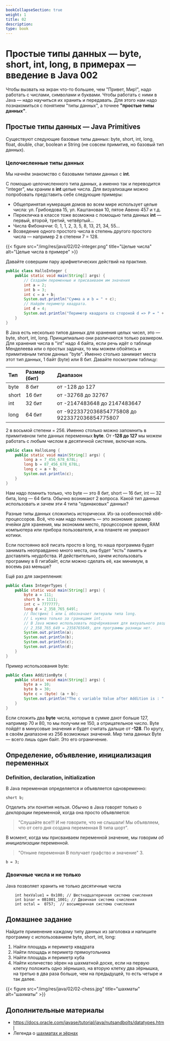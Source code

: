 ```yaml
---
bookCollapseSection: true
weight: 1
title: 02
description: 
type: book 
---
```

# Простые типы данных — byte, short, int, long, в примерах — введение в Java 002

Чтобы вызвать на экран что-то большее, чем "Привет, Мир!", надо работать с числами, символами и буквами. Чтобы работать с ними в Java — надо научиться их хранить и передавать. Для этого нам надо познакомиться с понятием "типы данных", а точнее **"простые типы данных"**.

## Простые типы данных — Java Primitives

Существуют следующие базовые типы данных:
byte, short, int, long, float, double, char, boolean и String (не совсем примитив, но базовый тип данных).

### Целочисленные типы данных

Мы начнём знакомство с базовыми типами данных с **int**.

С помощью целочисленного типа данных, а именно так и переводится "integer", мы храним в **int** целые числа. Для визуализации можно попробовать представить себе следующие примеры:

+ Общепринятая нумерация домов во всем мире использует целые числа: ул. Грибоедова 15, ул. Каштановая 10, пятое Авеню 457 и т.д.
+ Перекличка в классе тоже возможна с помощью типа данных **int** — первый, второй, третий, четвёртый...
+ Числа Фибоначчи: 0, 1, 1, 2, 3, 5, 8, 13, 21, 34, 55...
+ Возведение одного простого числа в степень другого простого числа — например 2 в степени 7 = 128.

{{< figure src="/img/res/java/02/02-integer.png" title="Целые числа" alt="Целые числа в примере" >}}

Давайте совершим пару арифметических действий на практике.

```Java
public class HalloInteger {
    public static void main(String[] args) {
        // Создаём переменные и присваиваем им значения
        int a = 2;
        int b = 3;
        int c = a + b;
        System.out.println("Сумма a и b = " + c);
        // Найдём периметр квадрата.
        int d = 4;
        System.out.println("Периметр квадрата со стороной d => P = " + 4 * d);
    }
}
```

В Java есть несколько типов данных для хранения целых чисел, это — byte, short, int, long. Принципиально они различаются только размером. Для хранения числа в "int" надо 4 байта, если речь идёт о таблице Менделеева или о простых задачах, то мы можем обойтись и примитивным типом данных "byte". Именно столько занимает места этот тип данных, 1 байт (byte) или 8 бит. Давайте посмотрим таблицу:

|Тип |Размер (бит) |Диапазон |
|:----|:----|:----|
|byte |8 бит |от -128 до 127 |
|short |16 бит |от -32768 до 32767 |
|int |32 бит |от -2147483648 до 2147483647 |
|long |64 бит |от -9223372036854775808 до 9223372036854775807 |

2 в восьмой степени = 256. Именно столько можно запомнить в примитивном типе данных переменных **byte**. От **-128 до 127** мы можем работать с любым числом в десятичной системе, включая ноль.

```Java
public class HalloLong {
	public static void main(String[] args) {
		long a = 7_456_678_678L;
		long b = 87_456_678_678L;
		long c = a + b;
		System.out.println(c);
	}
}
```

Нам надо помнить только, что byte — это 8 бит, short — 16 бит, int — 32 бита, long — 64 бита.
Обычно возникают 2 вопроса. Какой тип данных использовать и зачем эти 4 типа "одинаковых" данных?

Разные типы данных сложились исторически. Из-за особенностей x86-процессоров. Всё, что нам надо помнить — это экономия: размер ячейки для хранения, мы экономим место, процессорное время, RAM компьютера или прибора пользователя, и на планете не умирают котики.

Если постоянно всё писать просто в long, то наша программа будет занимать неоправданно много места, она будет "есть" память и доставлять неудобства. И действительно, зачем использовать программу в 8 гигабайт, если можно сделать её, как минимум, в восемь раз меньше?

Ещё раз для закрепления:

```Java
public class IntegerTypes {
    public static void main(String[] args) {
        byte a = 111;
        short b = 1111;
        int c = 7777777;
        long d = 2_358_765_649l;
        // Постфикс l или L обозначает литералы типа long.
        // L нужна только за границами int.
        // В Java можно использовать подчёркивания для визуального разделения чисел.
        // 2_358_765_649 = 2358765649, для программы разницы нет.
        System.out.println(a);
        System.out.println(b);
        System.out.println(c);
        System.out.println(d);
    }
}
```

Пример использования byte:

```Java
public class AdditionByte {
    public static void main(String[] args) {
        byte a = 10;
        byte b = 30;    
        byte c = (byte) (a + b);
        System.out.println("The c variable Value after Addition is : " + c);
    }
}
```

Если сложить два **byte** числа, которые в сумме дают больше 127, например 70 и 80, то мы получим не 150, а отрицательное число.
Byte пойдёт в минусовые значения и будет считать дальше от **-128**. По кругу, в своём диапазоне из 256 возможных значений. Мир типа данных Byte — всего лишь один байт. Это его ограничение.

## Определение, объявление, инициализация переменных

### Definition, declaration, initialization

В Java переменная определяется и объявляется одновременно:

```code
short b;
```

Отделить эти понятия нельзя. Обычно в Java говорят только о *декларации* переменной, когда она просто объявляется:

>"Слушайте все!!! И не говорите, что не слышали! Мы объявляем, что от сего дня создана переменная B типа шорт".

В момент, когда мы присваиваем переменной значение, мы говорим *об инициализации* переменной.

>"Отныне переменная B получает графство и значение" 3.

```code
b = 3;
```

### Двоичные числа и не только 

Java позволяет хранить не только десятичные числа

```code
    int hexValue1 = 0x100; // Шестнадцатеричная система счисления
    int binar = 0B1001_1001; // Двоичная система счисления
    int octal =  0757;  // восьмеричная система счисления
```

## Домашнее задание

Найдите применение каждому типу данных из заголовка и напишите программу с использованием byte, short, int, long:

1. Найти площадь и периметр квадрата
2. Найти площадь и периметр прямоугольника
3. Найти площадь и периметр куба
4. Найти количество зёрен на шахматной доске, если на первую клетку положить одно зёрнышко, на вторую клетку два зёрнышка, на третью в два раза больше, чем на предыдущей, то есть четыре и так далее.

{{< figure src="/img/res/java/02/02-chess.jpg" title="шахматы" alt="шахматы" >}}

## Дополнительные материалы

+ https://docs.oracle.com/javase/tutorial/java/nutsandbolts/datatypes.html
+ Легенда о [шахматах и зёрнах](https://ru.wikipedia.org/wiki/%D0%97%D0%B0%D0%B4%D0%B0%D1%87%D0%B0_%D0%BE_%D0%B7%D1%91%D1%80%D0%BD%D0%B0%D1%85_%D0%BD%D0%B0_%D1%88%D0%B0%D1%85%D0%BC%D0%B0%D1%82%D0%BD%D0%BE%D0%B9_%D0%B4%D0%BE%D1%81%D0%BA%D0%B5)
